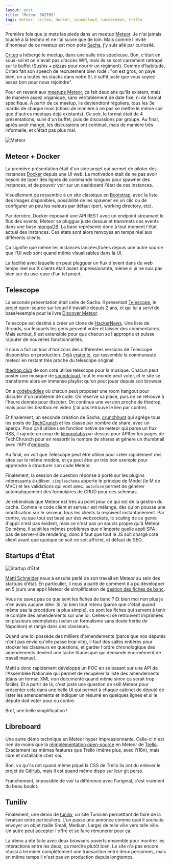 ```yaml
---
layout: post
title: "Meteor S02E05"
tags: meteor, criteo, docker, soundcloud, hackernews, trello
---
```


Première fois que je mets les pieds dans un meetup [Meteor][1]. Je n'ai jamais
touché à la techno et ne l'ai suivie que de loin. Mais comme l'invité d'honneur
de ce meetup est mon pote [Sacha][2], j'y suis allé par curiosité.

[Criteo][3] a hébergé le meetup, dans une salle très spacieuse. Bon, c'était en
sous-sol et on n'avait pas d'accès Wifi, mais ils se sont carrément rattrapé
sur le buffet (Sushis + pizzas pour nourrir un régiment). Comme d'habitude,
Criteo fait son speech de recrutement bien rodé : "on est gros, on paye bien,
on a toutes les stacks dans notre SI, il suffit juste que vous soyiez assez bon
pour nous rejoindre".

Pour en revenir aux [meetups Meteor][4], ça
fait deux ans qu'ils existent, mais de manière assez organique, sans
véritablement de date fixe, ni de format spécifique. À partir de ce meetup, ils
deviendront réguliers, tous les 3e mardis de chaque mois (choisi de manière
à ne pas se mettre le même soir que d'autres meetups déjà existants). Ce soir,
le format était de 4 présentations, suivi d'un buffet, puis de discussions par
groupe. Au final, après avoir mangé, les discussions ont continué, mais de
manière très informelle, et c'était pas plus mal.

![Meteor](/img/2015-03-05/meteor.jpeg)

## Meteor + Docker

La première présentation était d'un side projet qui permet de piloter des
instances [Docker][5] depuis une UI web. La motivation
était de ne pas avoir besoin de taper des lignes de commande longues pour
spawner des instances, et de pouvoir voir sur un dashboard l'état de ces
instances.

Visuellement ça ressemble à un site classique en
[Bootstrap][6], avec la liste des images disponibles,
possibilité de les spawner en un clic ou de configurer un peu les valeurs par
défaut (port, working directory, etc).

Par derrière, Docker exposant une API REST avec un endpoint streamant le flux
des events, Meteor se pluggue juste dessus et transmets ces events dans une
base [mongoDB][7]. La base représente donc à tout moment
l'état actuel des instances. Ces états sont alors renvoyés en temps réel aux
différents clients.

Ça signifie que même les instances lancées/tuées depuis une autre source que
l'UI web sont quand même visualisables dans la UI.

La facilité avec laquelle on peut plugguer un flux d'event dans du web temps
réel sur X clients était assez impressionante, même si je ne suis pas bien sur
du use-case d'un tel projet.

## Telescope

La seconde présentation était celle de Sacha. Il présentait [Telescope][8], le
projet open-source sur lequel il travaille depuis 2 ans, et qui lui a servi de
base/exemple pour le livre [Discover Meteor][9].

Telescope est destiné à créer un clone de [HackerNews][10]. Une liste de
threads, sur lesquels les gens peuvent voter et laisser des commentaires. Mais
surtout, il est extensible pour que chacun se l'approprie et puisse rajouter de
nouvelles fonctionnalités.

Il nous a fait un tour d'horizons des différentes versions de Telescope
disponibles en production. Déjà [crater.io](http://crater.io/), qui rassemble
la communauté meteor en restant très proche du telescope original.

[thedrop.club](http://thedrop.club/) de son coté utilise telescope pour la
musique. Chacun peut poster une musique de
[soundcloud](https://soundcloud.com/), tout le monde peut voter, et le site se
transforme alors en immense playlist qu'on peut jouer depuis son browser.

On a [codebuddies][11] où chacun peut proposer une room hangout pour discuter
d'un problème de code. On réserve sa place, puis on se retrouve à l'heure
donnée pour discuter. On continue une version proche de thedrop, mais pour les
beatbox en video (j'ai pas retrouvé le lien par contre).

Et finalement, un seconde création de Sacha, [crunchhunt][12] qui agrége tous
les posts de [TechCrunch](http://techcrunch.com/) et les classe par nombre de
share, avec un aperçu. Pour ça il utilise une fonction native de meteor qui
parse un flux RSS, il rajoute un coup de
[kimonolabs](https://www.kimonolabs.com/) par dessus pour APIfier les pages de
TechChrunch pour en ressortir le nombre de shares et génère un thumbnail avec
l'API d'[embedly](http://embed.ly/).

Au final, on voit que Telescope peut être utilisé pour créer rapidement des
sites sur le même modèle, et ça peut être un très bon exemple pour apprendre
à structurer son code Meteor.

Finalement, la session de question réponse à porté sur les plugins intéressants
à utiliser. `simpleschema` apporte le principe de Model (le M de MVC) et les
validations qui vont avec. `autoform` permet de générer automatiquement des
formulaires de CRUD pour ces schemas.

Je retiendrais que Meteor est très au point pour ce qui est de la gestion du
cache. Comme le code client et serveur est mélangé, dès qu'on pousse une
modification sur le serveur, tous les clients la reçoivent instantanément. Par
contre, vu que tout est basé sur des websockets, le scaling de ce genre d'appli
n'est pas évident, mais ce n'est pas un soucis propre qu'à Méteor. De même, il
subit les mêmes problèmes que n'importe quelle appli SPA : pas de server-side
rendering, donc il faut que tout le JS soit chargé coté client avant que
quoique ce soit ne soit affiché, et défaut de SEO.

## Startups d'État

![Startup d'État](/img/2015-03-05/startupdetat.png)

[Matti Schneider](https://twitter.com/matti_sg_fr) nous a ensuite parlé de son
travail en Meteor au sein des startups d'état. En particulier, il nous a parlé
de comment il a pu développer en 5 jours une appli Meteor de simplification de
[gestion des fiches de banc](https://github.com/sgmap/fiches-de-banc).

Vous ne savez pas ce que sont les fiches de banc ? Et bien moi non plus je n'en
avais aucune idée. Si j'ai bien tout retenu (parce que c'était quand même pas
la procédure la plus simple), ce sont les fiches qui servent à tenir le compte
des amendements sur une loi. Celles-ci se retrouvent imprimées en plusieurs
exemplaires (selon un formalisme sans doute hérite de Napoléon) et rangé dans
des classeurs.

Quand une loi possède des milliers d'amendements (parce que nos députés n'ont
pas envie qu'elle passe trop vite), il faut des salles entières pour stocker
les classeurs en questions, et garder l'ordre chronologique des amendements
devient une tache titanesque qui demande énormément de travail manuel.

Matti a donc rapidement développé un POC en se basant sur une API de
l'Assemblée Nationale qui permet de récupérer la liste des amendements (dans un
format XML non documenté quand même sinon ça serait trop facile). Et à partir
de là, c'est juste une question de skill Meteor pour présenter cela dans une
belle UI qui permet à chaque cabinet de député de lister les amendements et
indiquer un résumé en quelques lignes et si le député doit voter pour ou
contre.

Bref, une belle simplification !

## Libreboard

Une autre démo technique en Meteor hyper impressionnante. Celle-ci n'est rien
de moins que la [réimplémentation open-source](http://libreboard.com/) en
Meteor de [Trello](https://trello.com/). Exactement les mêmes features que
Trello (même plus, avec l'i18n), mais libre et installable chez soi.

Bon, vu qu'ils ont quand même piqué la CSS de Trello ils ont du enlever le
projet de [GitHub](https://github.com/libreboard/libreboard), mais il est quand
même dispo sur leur [git perso][13].

Franchement, impossible de voir la différence avec l'original, c'est vraiment
du beau boulot.

## Tuniliv

Finalement, une demo de [tuniliv][14], un site Tunisien permettant de faire de
la livraison entre particuliers. L'un passe une annonce comme quoi il souhaite
envoyer un objet (taille Small, Medium, Large) de telle ville vers telle ville.
Un autre peut accepter l'offre et se faire rémunerer pour ça.

La démo a été faite avec deux browsers ouverts ensemble pour montrer les
interactions entre les deux, ça marche plutôt bien. Le site n'a pas encore
réussi à terminer complétement une transaction entre deux personnes, mais en
même temps il n'est pas en production depuis longtemps.


[1]: https://www.meteor.com/
[2]: http://sachagreif.com/
[3]: http://www.criteo.com/fr/
[4]: http://www.meetup.com/Meteor-Paris/
[5]: https://www.docker.com/
[6]: http://getbootstrap.com/
[7]: http://www.mongodb.org/
[8]: http://www.telesc.pe/
[9]: https://www.discovermeteor.com/
[10]: https://news.ycombinator.com/
[11]: http://codebuddies.org/
[12]: http://www.crunchhunt.com/
[13]: http://git.libreboard.com/libreboard/libreboard/
[14]: http://www.tuniliv.com/
